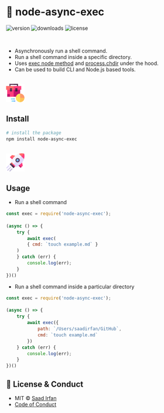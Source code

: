 # 🎲 node-async-exec

![version](https://img.shields.io/npm/v/node-async-exec?color=%2FD566)
![downloads](https://img.shields.io/npm/dt/node-async-exec?color=2FD566)
![license](https://img.shields.io/npm/l/node-async-exec?color=2FD566)

<br>

- Asynchronously run a shell command.
- Run a shell command inside a specific directory.
- Uses [exec node method](https://nodejs.org/api/child_process.html#child_process_child_process_exec_command_options_callback) and [process.chdir](https://nodejs.org/api/process.html#process_process_chdir_directory) under the hood.
- Can be used to build CLI and Node.js based tools.

<br>

<img src="./assets/suitcase.png" width="10%" />

## Install

```sh
# install the package
npm install node-async-exec
```

<br>

<img src="./assets/rocket.png" width="10%" />

## Usage

- Run a shell command

```js
const exec = require('node-async-exec');

(async () => {
	try {
		await exec(
		{ cmd: `touch example.md` }
	)
	} catch (err) {
		console.log(err);
	}
})()
```

- Run a shell command inside a particular directory

```js
const exec = require('node-async-exec');

(async () => {
	try {
		await exec({
			path: `/Users/saadirfan/GitHub`,
			cmd: `touch example.md`
		})
	} catch (err) {
		console.log(err);
	}
})()
```

## 🔑 License & Conduct

- MIT © [Saad Irfan](https://github.com/msaaddev)
- [Code of Conduct](https://github.com/msaaddev/node-async-exec/blob/master/code-of-conduct.md)
